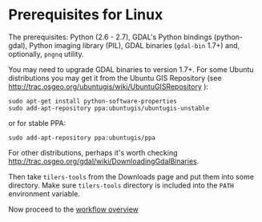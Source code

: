 # Prerequisites for Linux #

The prerequisites: Python (2.6 - 2.7), GDAL's Python bindings (python-gdal), Python imaging library (PIL), GDAL binaries (`gdal-bin` 1.7+)  and, optionally, `pngnq` utility.

You may need to upgrade GDAL binaries to version 1.7+. For some Ubuntu distributions you may get it from the Ubuntu GIS Repository (see http://trac.osgeo.org/ubuntugis/wiki/UbuntuGISRepository ):
```
sudo apt-get install python-software-properties
sudo add-apt-repository ppa:ubuntugis/ubuntugis-unstable
```
or for stable PPA:
```
sudo add-apt-repository ppa:ubuntugis/ppa
```

For other distributions, perhaps it's worth checking http://trac.osgeo.org/gdal/wiki/DownloadingGdalBinaries.

Then take `tilers-tools` from the Downloads page and put them into some directory.
Make sure `tilers-tools` directory is included into the `PATH` environment variable.

Now proceed to the [workflow overview](QuickStart.md)
